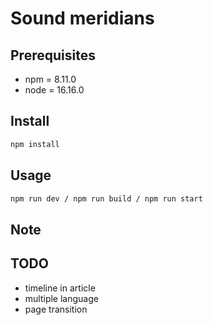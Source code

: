 # Sound meridians #

## Prerequisites ##

- npm = 8.11.0
- node = 16.16.0

## Install ##

```sh
npm install
```

## Usage ##

```sh
npm run dev / npm run build / npm run start
```

## Note ##

## TODO ##

- timeline in article
- multiple language
- page transition
  